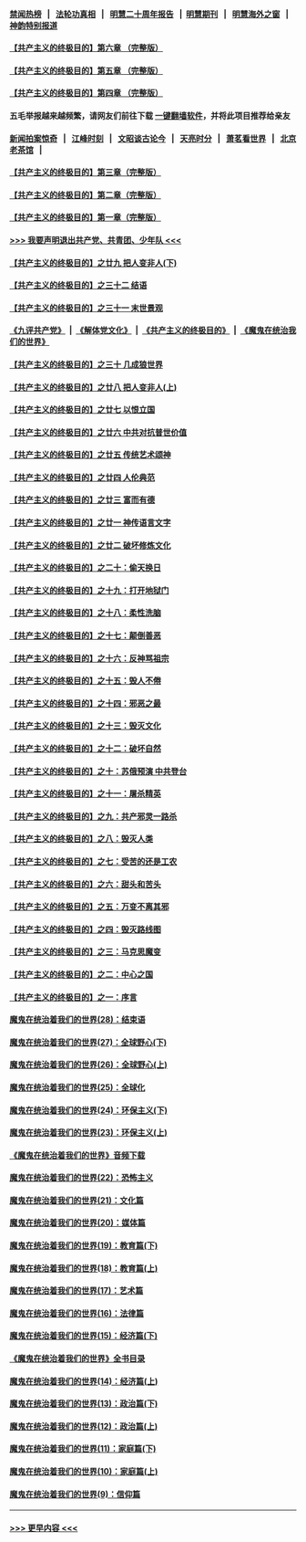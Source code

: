 #### [禁闻热榜](热点新闻.md?=0)  &nbsp;&nbsp;|&nbsp;&nbsp; [法轮功真相](https://github.com/gfw-breaker/truth/blob/master/README.md?=0) &nbsp;&nbsp;|&nbsp;&nbsp; [明慧二十周年报告](https://github.com/gfw-breaker/mh-reports/blob/master/README.md?=0) &nbsp;&nbsp;|&nbsp;&nbsp;[明慧期刊](https://github.com/gfw-breaker/mh-qikan) &nbsp;&nbsp;|&nbsp;&nbsp; [明慧海外之窗](https://github.com/gfw-breaker/mh-news/blob/master/README.md?=0) &nbsp;&nbsp;|&nbsp;&nbsp; [神韵特别报道](https://github.com/gfw-breaker/mh-news/blob/master/shenyun.md?=0)
#### [【共产主义的终极目的】第六章 （完整版）](../pages/nsc422/n11428913.md?t=03031131) 
#### [【共产主义的终极目的】第五章 （完整版）](../pages/nsc422/n11428912.md?t=03031131) 
#### [【共产主义的终极目的】第四章 （完整版）](../pages/nsc422/n11428907.md?t=03031131) 
#### 五毛举报越来越频繁，请网友们前往下载 [一键翻墙软件](https://github.com/gfw-breaker/ssr-accounts)，并将此项目推荐给亲友
#### [新闻拍案惊奇](https://github.com/gfw-breaker/banned-news/blob/master/pages/link4.md) &nbsp;&nbsp;|&nbsp;&nbsp; [江峰时刻](https://github.com/gfw-breaker/banned-news/blob/master/pages/link4.md) &nbsp;&nbsp;|&nbsp;&nbsp; [文昭谈古论今](https://github.com/gfw-breaker/banned-news/blob/master/pages/link4.md) &nbsp;&nbsp;|&nbsp;&nbsp; [天亮时分](https://github.com/gfw-breaker/banned-news/blob/master/pages/link4.md) &nbsp;&nbsp;|&nbsp;&nbsp; [萧茗看世界](https://github.com/gfw-breaker/banned-news/blob/master/pages/link4.md) &nbsp;&nbsp;|&nbsp;&nbsp; [北京老茶馆](https://github.com/gfw-breaker/banned-news/blob/master/pages/link4.md) &nbsp;&nbsp;|&nbsp;&nbsp; 
#### [【共产主义的终极目的】第三章（完整版）](../pages/nsc422/n11428848.md?t=03031131) 
#### [【共产主义的终极目的】第二章（完整版）](../pages/nsc422/n11428831.md?t=03031131) 
#### [【共产主义的终极目的】第一章（完整版）](../pages/nsc422/n11417651.md?t=03031131) 
#### [>>> 我要声明退出共产党、共青团、少年队 <<<](https://github.com/begood0513/goodnews/blob/master/quit/letter.md) 
#### [【共产主义的终极目的】之廿九 把人变非人(下)](../pages/nsc422/n11344140.md?t=03031131) 
#### [【共产主义的终极目的】之三十二 结语](../pages/nsc422/n11360535.md?t=03031131) 
#### [【共产主义的终极目的】之三十一 末世景观](../pages/nsc422/n11351129.md?t=03031131) 
#### [《九评共产党》](https://github.com/begood0513/9ping.md/blob/master/README.md) &nbsp;|&nbsp; [《解体党文化》](../../../../jtdwh.md/blob/master/README.md)  &nbsp;|&nbsp; [《共产主义的终极目的》](../../../../gczydzjmd.md/blob/master/README.md) &nbsp;|&nbsp; [《魔鬼在统治我们的世界》](../../../../mgztzwmdsj.md/blob/master/README.md) 
#### [【共产主义的终极目的】之三十 几成狼世界](../pages/nsc422/n11348280.md?t=03031131) 
#### [【共产主义的终极目的】之廿八 把人变非人(上)](../pages/nsc422/n11340492.md?t=03031131) 
#### [【共产主义的终极目的】之廿七 以恨立国](../pages/nsc422/n11336944.md?t=03031131) 
#### [【共产主义的终极目的】之廿六 中共对抗普世价值](../pages/nsc422/n11324785.md?t=03031131) 
#### [【共产主义的终极目的】之廿五 传统艺术颂神](../pages/nsc422/n11296396.md?t=03031131) 
#### [【共产主义的终极目的】之廿四 人伦典范](../pages/nsc422/n11296397.md?t=03031131) 
#### [【共产主义的终极目的】之廿三 富而有德](../pages/nsc422/n11283598.md?t=03031131) 
#### [【共产主义的终极目的】之廿一 神传语言文字](../pages/nsc422/n11263265.md?t=03031131) 
#### [【共产主义的终极目的】之廿二 破坏修炼文化](../pages/nsc422/n11245728.md?t=03031131) 
#### [【共产主义的终极目的】之二十：偷天换日](../pages/nsc422/n11238846.md?t=03031131) 
#### [【共产主义的终极目的】之十九：打开地狱门](../pages/nsc422/n11206376.md?t=03031131) 
#### [【共产主义的终极目的】之十八：柔性洗脑](../pages/nsc422/n11199994.md?t=03031131) 
#### [【共产主义的终极目的】之十七：颠倒善恶](../pages/nsc422/n11179782.md?t=03031131) 
#### [【共产主义的终极目的】之十六：反神骂祖宗](../pages/nsc422/n11166798.md?t=03031131) 
#### [【共产主义的终极目的】之十五：毁人不倦](../pages/nsc422/n11166792.md?t=03031131) 
#### [【共产主义的终极目的】之十四：邪恶之最](../pages/nsc422/n11150249.md?t=03031131) 
#### [【共产主义的终极目的】之十三：毁灭文化](../pages/nsc422/n11135227.md?t=03031131) 
#### [【共产主义的终极目的】之十二：破坏自然](../pages/nsc422/n11135214.md?t=03031131) 
#### [【共产主义的终极目的】之十：苏俄预演 中共登台](../pages/nsc422/n11118424.md?t=03031131) 
#### [【共产主义的终极目的】之十一：屠杀精英](../pages/nsc422/n11118442.md?t=03031131) 
#### [【共产主义的终极目的】之九：共产邪灵一路杀](../pages/nsc422/n11114139.md?t=03031131) 
#### [【共产主义的终极目的】之八：毁灭人类](../pages/nsc422/n11108503.md?t=03031131) 
#### [【共产主义的终极目的】之七：受苦的还是工农](../pages/nsc422/n11101809.md?t=03031131) 
#### [【共产主义的终极目的】之六：甜头和苦头](../pages/nsc422/n11096971.md?t=03031131) 
#### [【共产主义的终极目的】之五：万变不离其邪](../pages/nsc422/n11091285.md?t=03031131) 
#### [【共产主义的终极目的】之四：毁灭路线图](../pages/nsc422/n11086284.md?t=03031131) 
#### [【共产主义的终极目的】之三：马克思魔变](../pages/nsc422/n11061941.md?t=03031131) 
#### [【共产主义的终极目的】之二：中心之国](../pages/nsc422/n11047728.md?t=03031131) 
#### [【共产主义的终极目的】之一：序言](../pages/nsc422/n11086077.md?t=03031131) 
#### [魔鬼在统治着我们的世界(28)：结束语](../pages/nsc422/n10936246.md?t=03031131) 
#### [魔鬼在统治着我们的世界(27)：全球野心(下)](../pages/nsc422/n10928319.md?t=03031131) 
#### [魔鬼在统治着我们的世界(26)：全球野心(上)](../pages/nsc422/n10900318.md?t=03031131) 
#### [魔鬼在统治着我们的世界(25)：全球化](../pages/nsc422/n10788205.md?t=03031131) 
#### [魔鬼在统治着我们的世界(24)：环保主义(下)](../pages/nsc422/n10695307.md?t=03031131) 
#### [魔鬼在统治着我们的世界(23)：环保主义(上)](../pages/nsc422/n10688613.md?t=03031131) 
#### [《魔鬼在统治着我们的世界》音频下载](../pages/nsc422/n10635553.md?t=03031131) 
#### [魔鬼在统治着我们的世界(22)：恐怖主义](../pages/nsc422/n10614727.md?t=03031131) 
#### [魔鬼在统治着我们的世界(21)：文化篇](../pages/nsc422/n10597706.md?t=03031131) 
#### [魔鬼在统治着我们的世界(20)：媒体篇](../pages/nsc422/n10586579.md?t=03031131) 
#### [魔鬼在统治着我们的世界(19)：教育篇(下)](../pages/nsc422/n10564808.md?t=03031131) 
#### [魔鬼在统治着我们的世界(18)：教育篇(上)](../pages/nsc422/n10526970.md?t=03031131) 
#### [魔鬼在统治着我们的世界(17)：艺术篇](../pages/nsc422/n10499093.md?t=03031131) 
#### [魔鬼在统治着我们的世界(16)：法律篇](../pages/nsc422/n10485969.md?t=03031131) 
#### [魔鬼在统治着我们的世界(15)：经济篇(下)](../pages/nsc422/n10469975.md?t=03031131) 
#### [《魔鬼在统治着我们的世界》全书目录](../pages/nsc422/n10464261.md?t=03031131) 
#### [魔鬼在统治着我们的世界(14)：经济篇(上)](../pages/nsc422/n10457370.md?t=03031131) 
#### [魔鬼在统治着我们的世界(13)：政治篇(下)](../pages/nsc422/n10448270.md?t=03031131) 
#### [魔鬼在统治着我们的世界(12)：政治篇(上)](../pages/nsc422/n10444576.md?t=03031131) 
#### [魔鬼在统治着我们的世界(11)：家庭篇(下)](../pages/nsc422/n10440961.md?t=03031131) 
#### [魔鬼在统治着我们的世界(10)：家庭篇(上)](../pages/nsc422/n10435448.md?t=03031131) 
#### [魔鬼在统治着我们的世界(9)：信仰篇](../pages/nsc422/n10432159.md?t=03031131) 

----
#### [ >>> 更早内容 <<< ](../indexes/nsc422-earlier.md)
